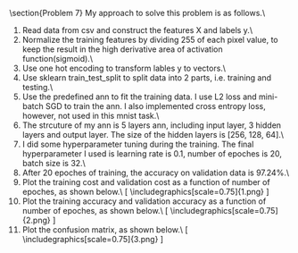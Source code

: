  \section{Problem 7}
My approach to solve this problem is as follows.\\
1. Read data from csv and construct the features X and labels y.\\
2. Normalize the training features by dividing 255 of each pixel value, to keep the result in the high derivative area of activation function(sigmoid).\\
3. Use one hot encoding to transform lables y to vectors.\\
4. Use sklearn train\_test\_split to split data into 2 parts, i.e. training and testing.\\
5. Use the predefined ann to fit the training data. I use L2 loss and mini-batch SGD to train the ann. I also implemented cross entropy loss, however, not used in this mnist task.\\
6. The strcuture of my ann is 5 layers ann, including input layer, 3 hidden layers and output layer. The size of the hidden layers is [256, 128, 64].\\
7. I did some hyperparameter tuning during the training. The final hyperparameter I used is learning rate is 0.1, number of epoches is 20, batch size is 32.\\
8. After 20 epoches of training, the accuracy on validation data is 97.24\%.\\
9. Plot the training cost and validation cost as a function of number of epoches, as shown below.\\
\[
\includegraphics[scale=0.75]{1.png}
\]
10. Plot the training accuracy and validation accuracy as a function of number of epoches, as shown below.\\
\[
\includegraphics[scale=0.75]{2.png}
\]
11. Plot the confusion matrix, as shown below.\\
\[
\includegraphics[scale=0.75]{3.png}
\]










